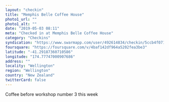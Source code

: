 ```yaml
---
layout: "checkin"
title: "Memphis Belle Coffee House"
photo1_url: ""
photo1_alt: ""
date: "2019-05-03 08:11"
meta: "Checked in at Memphis Belle Coffee House"
category: "Checkins"
syndication: "https://www.swarmapp.com/user/492614834/checkin/5ccb4f07123a19002c79e47d"
foursquare: "https://foursquare.com/v/4baf142df964a5202fea3be3"
latitude: "-41.29187360710586"
longitude: "174.77747000907686"
address: ""
locality: "Wellington"
region: "Wellington"
country: "New Zealand"
twitterCard: false
---
```

Coffee before workshop number 3 this week
